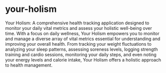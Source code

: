 # your-holism
Your Holism: A comprehensive health tracking application designed to monitor your daily vital metrics and assess your holistic well-being over time.
With a focus on daily wellness, Your Holism empowers you to monitor and manage a diverse array of vital metrics essential for understanding and improving your overall health. 
From tracking your weight fluctuations to analyzing your sleep patterns, assessing soreness levels, logging strength training and cardio sessions, monitoring your daily steps, and even noting your energy levels and calorie intake, Your Holism offers a holistic approach to health management. 

